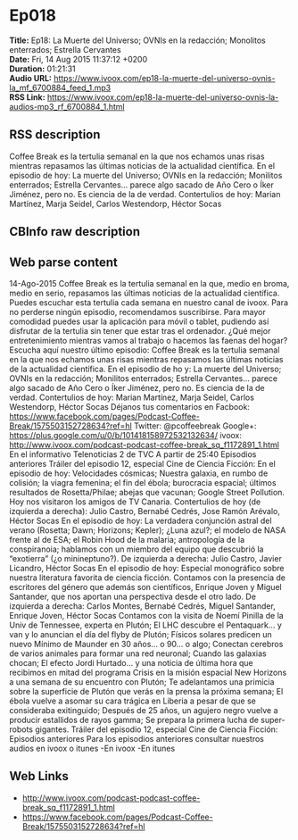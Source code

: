 # Ep018  
**Title:** Ep18: La Muerte del Universo; OVNIs en la redacción; Monolitos enterrados; Estrella Cervantes  
**Date:** Fri, 14 Aug 2015 11:37:12 +0200  
**Duration:** 01:21:31  
**Audio URL:** https://www.ivoox.com/ep18-la-muerte-del-universo-ovnis-la_mf_6700884_feed_1.mp3  
**RSS Link:** https://www.ivoox.com/ep18-la-muerte-del-universo-ovnis-la-audios-mp3_rf_6700884_1.html  

## RSS description
Coffee Break es la tertulia semanal en la que nos echamos unas risas mientras repasamos las últimas noticias de la actualidad científica. En el episodio de hoy: La muerte del Universo; OVNIs en la redacción; Monilitos enterrados; Estrella Cervantes... parece algo sacado de Año Cero o Íker Jiménez, pero no. Es ciencia de la de verdad. Contertulios de hoy: Marian Martínez, Marja Seidel, Carlos Westendorp, Héctor Socas

## CBInfo raw description


## Web parse content
14-Ago-2015 Coffee Break es la tertulia semanal en la que, medio en broma, medio en serio, repasamos las últimas noticias de la actualidad científica. Puedes escuchar esta tertulia cada semana en nuestro canal de ivoox. Para no perderse ningún episodio, recomendamos suscribirse. Para mayor comodidad puedes usar la aplicación para móvil o tablet, pudiendo así disfrutar de la tertulia sin tener que estar tras el ordenador. ¿Qué mejor entretenimiento mientras vamos al trabajo o hacemos las faenas del hogar? Escucha aquí nuestro último episodio: Coffee Break es la tertulia semanal en la que nos echamos unas risas mientras repasamos las últimas noticias de la actualidad científica. En el episodio de ho y: La muerte del Universo; OVNIs en la redacción; Monilitos enterrados; Estrella Cervantes… parece algo sacado de Año Cero o Íker Jiménez, pero no. Es ciencia de la de verdad. Contertulios de hoy: Marian Martínez, Marja Seidel, Carlos Westendorp, Héctor Socas Déjanos tus comentarios en Facbook: https://www.facebook.com/pages/Podcast-Coffee-Break/1575503152728634?ref=hl Twitter: @pcoffeebreak Google+: https://plus.google.com/u/0/b/101418158972532132634/ ivoox: http://www.ivoox.com/podcast-podcast-coffee-break_sq_f1172891_1.html En el informativo Telenoticias 2 de TVC A partir de 25:40 Episodios anteriores Tráiler del episodio 12, especial Cine de Ciencia Ficción: En el episodio de hoy: Velocidades cósmicas; Nuestra galaxia, en rumbo de colisión; la viagra femenina; el fin del ébola; burocracia espacial; últimos resultados de Rosetta/Philae; abejas que vacunan; Google Street Pollution. Hoy nos visitaron los amigos de TV Canaria. Contertulios de hoy (de izquierda a derecha): Julio Castro, Bernabé Cedrés, Jose Ramón Arévalo, Héctor Socas En el episodio de hoy: La verdadera conjunción astral del verano (Rosetta; Dawn; Horizons; Kepler); ¿Luna azul?; el modelo de NASA frente al de ESA; el Robin Hood de la malaria; antropología de la conspiranoia; hablamos con un miembro del equipo que descubrió la “exotierra” (¿o minineptuno?). De izquierda a derecha: Julio Castro, Javier Licandro, Héctor Socas En el episodio de hoy: Especial monográfico sobre nuestra literatura favorita de ciencia ficción. Contamos con la presencia de escritores del género que además son científicos, Enrique Joven y Miguel Santander, que nos aportan una perspectiva desde el otro lado. De izquierda a derecha: Carlos Montes, Bernabé Cedrés, Miguel Santander, Enrique Joven, Héctor Socas Contamos con la visita de Noemí Pinilla de la Univ de Tennessee, experta en Plutón; El LHC descubre el Pentaquark… y van y lo anuncian el día del flyby de Plutón; Físicos solares predicen un nuevo Mínimo de Maunder en 30 años… o 90… o algo; Conectan cerebros de varios animales para formar una red neuronal; Cuando las galaxias chocan; El efecto Jordi Hurtado… y una noticia de última hora que recibimos en mitad del programa Crisis en la misión espacial New Horizons a una semana de su encuentro con Plutón; Te adelantamos una primicia sobre la superficie de Plutón que verás en la prensa la próxima semana; El ébola vuelve a asomar su cara trágica en Liberia a pesar de que se consideraba exitinguido; Después de 25 años, un agujero negro vuelve a producir estallidos de rayos gamma; Se prepara la primera lucha de super-robots gigantes. Tráiler del episodio 12, especial Cine de Ciencia Ficción: Episodios anteriores Para los episodios anteriores consultar nuestros audios en ivoox o itunes -En ivoox -En itunes

## Web Links
- http://www.ivoox.com/podcast-podcast-coffee-break_sq_f1172891_1.html
- https://www.facebook.com/pages/Podcast-Coffee-Break/1575503152728634?ref=hl